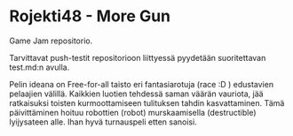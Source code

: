 # Rojekti48 - More Gun
Game Jam repositorio.

Tarvittavat push-testit repositorioon liittyessä pyydetään suoritettavan test.md:n avulla.

Pelin ideana on Free-for-all taisto eri fantasiarotuja (race :D ) edustavien pelaajien välillä. Kaikkien luotien tehdessä saman väärän vauriota, jää ratkaisuksi toisten kurmoottamiseen tulituksen tahdin kasvattaminen. Tämä päivittäminen hoituu robottien (robot) murskaamisella (destructible) lyijysateen alle. Ihan hyvä turnauspeli etten sanoisi.
